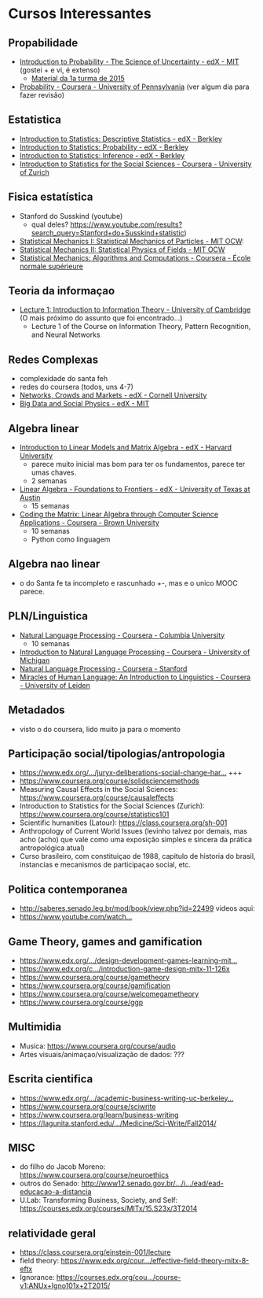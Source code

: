 # Cursos Interessantes
## Propabilidade
 * [Introduction to Probability - The Science of Uncertainty - edX - MIT](https://www.edx.org/course/introduction-probability-science-mitx-6-041x-0) (gostei + e vi, é extenso)
   * [Material da 1a turma de 2015](https://courses.edx.org/courses/MITx/6.041x_1/1T2015/resources/)
 * [Probability - Coursera - University of Pennsylvania](https://class.coursera.org/probability-001) (ver algum dia para fazer revisão)

## Estatistica
 * [Introduction to Statistics: Descriptive Statistics - edX - Berkley](https://www.edx.org/course/introduction-statistics-descriptive-uc-berkeleyx-stat2-1x)
 * [Introduction to Statistics: Probability - edX - Berkley](https://www.edx.org/course/introduction-statistics-probability-uc-berkeleyx-stat2-2x)
 * [Introduction to Statistics: Inference - edX - Berkley](https://www.edx.org/course/introduction-statistics-inference-uc-berkeleyx-stat2-3x)
 * [Introduction to Statistics for the Social Sciences - Coursera - University of Zurich](https://www.coursera.org/course/statistics101)

## Fisica estatística
 * Stanford do Susskind (youtube)
   * qual deles? https://www.youtube.com/results?search_query=Stanford+do+Susskind+statistic)
 * [Statistical Mechanics I: Statistical Mechanics of Particles - MIT OCW](ocw.mit.edu/courses/physics/8-333-statistical-mechanics-i-statistical-mechanics-of-particles-fall-2013/):
 * [Statistical Mechanics II: Statistical Physics of Fields - MIT OCW](http://ocw.mit.edu/courses/physics/8-334-statistical-mechanics-ii-statistical-physics-of-fields-spring-2014/)
 * [Statistical Mechanics: Algorithms and Computations - Coursera - École normale supérieure](https://www.coursera.org/course/smac)

## Teoria da informaçao
 * [Lecture 1: Introduction to Information Theory - University of Cambridge](https://www.youtube.com/watch?v=BCiZc0n6COY&list=PLruBu5BI5n4aFpG32iMbdWoRVAA-Vcso6) (O mais próximo do assunto que foi encontrado...)
   * Lecture 1 of the Course on Information Theory, Pattern Recognition, and Neural Networks

## Redes Complexas
 * complexidade do santa feh
 * redes do coursera (todos, uns 4-7)
 * [Networks, Crowds and Markets - edX - Cornell University](https://www.edx.org/course/networks-crowds-markets-cornellx-info2040x)
 * [Big Data and Social Physics - edX - MIT](https://www.edx.org/course/big-data-social-physics-mitx-mas-s69x)

## Algebra linear
 * [Introduction to Linear Models and Matrix Algebra - edX - Harvard University](https://www.edx.org/course/introduction-linear-models-matrix-harvardx-ph525-2x)
   * parece muito inicial mas bom para ter os fundamentos, parece ter umas chaves.
   * 2 semanas
 * [Linear Algebra - Foundations to Frontiers - edX - University of Texas at Austin ](https://www.edx.org/course/linear-algebra-foundations-frontiers-utaustinx-ut-5-03x)
   * 15 semanas
 * [Coding the Matrix: Linear Algebra through Computer Science Applications - Coursera - Brown University](https://class.coursera.org/matrix-002)
   * 10 semanas
   * Python como linguagem

## Algebra nao linear
 * o do Santa fe ta incompleto e rascunhado +-, mas e o unico MOOC parece.

## PLN/Linguistica
 * [Natural Language Processing - Coursera - Columbia University](https://www.coursera.org/course/nlangp)
   * 10 semanas
 * [Introduction to Natural Language Processing - Coursera - University of Michigan](https://www.coursera.org/course/nlpintro)
 * [Natural Language Processing - Coursera - Stanford](https://www.coursera.org/course/nlp)
 * [Miracles of Human Language: An Introduction to Linguistics - Coursera - University of Leiden](https://www.coursera.org/course/humanlanguage)

## Metadados
 * visto o do coursera, lido muito ja para o momento

## Participação social/tipologias/antropologia
 * https://www.edx.org/…/juryx-deliberations-social-change-har… +++
 * https://www.coursera.org/course/solidsciencemethods
 * Measuring Causal Effects in the Social Sciences: https://www.coursera.org/course/causaleffects
 * Introduction to Statistics for the Social Sciences (Zurich): https://www.coursera.org/course/statistics101
 * Scientific humanities (Latour): https://class.coursera.org/sh-001
 * Anthropology of Current World Issues (levinho talvez por demais, mas acho (acho) que vale como uma exposição simples e sincera da prática antropológica atual)
 * Curso brasileiro, com constituiçao de 1988, capitulo de historia do brasil, instancias e mecanismos de participaçao social, etc.

## Politica contemporanea
 * http://saberes.senado.leg.br/mod/book/view.php?id=22499 videos aqui:
 * https://www.youtube.com/watch…

## Game Theory, games and gamification
 * https://www.edx.org/…/design-development-games-learning-mit…
 * https://www.edx.org/c…/introduction-game-design-mitx-11-126x
 * https://www.coursera.org/course/gametheory
 * https://www.coursera.org/course/gamification
 * https://www.coursera.org/course/welcomegametheory
 * https://www.coursera.org/course/ggp

## Multimidia
 * Musica: https://www.coursera.org/course/audio
 * Artes visuais/animaçao/visualização de dados: ???

## Escrita cientifica
 * https://www.edx.org/…/academic-business-writing-uc-berkeley…
 * https://www.coursera.org/course/sciwrite
 * https://www.coursera.org/learn/business-writing
 * https://lagunita.stanford.edu/…/Medicine/Sci-Write/Fall2014/

## MISC
 * do filho do Jacob Moreno: https://www.coursera.org/course/neuroethics
 * outros do Senado: http://www12.senado.gov.br/…/i…/ead/ead-educacao-a-distancia
 * U.Lab: Transforming Business, Society, and Self: https://courses.edx.org/courses/MITx/15.S23x/3T2014

## relatividade geral
 * https://class.coursera.org/einstein-001/lecture
 * field theory: https://www.edx.org/cour…/effective-field-theory-mitx-8-eftx
 * Ignorance: https://courses.edx.org/cou…/course-v1:ANUx+Igno101x+2T2015/
